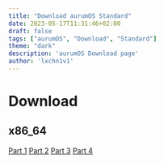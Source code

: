 ```yaml
---
title: "Download aurumOS Standard"
date: 2023-05-17T11:31:46+02:00
draft: false
tags: ["aurumOS", "Download", "Standard"]
theme: "dark"
description: 'aurumOS Download page'
author: 'lxchn1v1'
---
```


# Download
## x86_64
[Part 1](http://lyksoomu.com/1C5MW)
[Part 2](http://lyksoomu.com/1C5N6)
[Part 3](http://lyksoomu.com/1C5NK)
[Part 4](http://lyksoomu.com/1C5NS)
